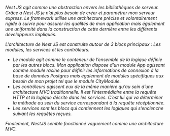 _Nest JS agit comme une abstraction envers les bibliothèques de serveur. Grâce a Nest JS je n’ai plus besoin de créer et paramétrer mon serveur express. Le framework utilise une architecture précise et volontairement rigide à suivre pour assurer les qualités de mon application mais également une uniformité dans la construction de cette dernière entre les différents développeurs impliqués._

_L’architecture de Nest JS est construite autour de 3 blocs principaux : Les modules, les services et les contrôleurs._

- _Le module agit comme le conteneur de l’ensemble de la logique définie par les autres blocs. Mon application dispose d’un module App agissant comme module racine pour définir les informations de connexion à la base de données Postgres mais également de modules spécifiques aux besoin de mon projet tel que le module CityModule._
- _Les contrôleurs agissent eux de la même manière qu’au sein d’une architecture MVC traditionnelle. Il est l’intermédiaire entre la requête HTTP et la logique décrite dans les services. C’est lui qui va déterminer la méthode au sein du service correspondant à la requête récéptionnée._
- _Les services sont les blocs qui contiennent les logiques qui s’enclenche suivant les requêtes reçues._

_Finalement, NestJS semble fonctionné vaguement comme une architecture MVC._

